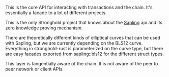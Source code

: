 
This is the core API for interacting with transactions and the chain. It's essentially a facade to a lot of different projects.

This is the only Stronghold project that knows about the
[Sapling](https://github.com/zcash/librustzcash/tree/master/sapling-crypto)
api and its zero knowledge proving mechanism.

There are theoretically different kinds of elliptical curves that can be used with Sapling, but we are currently
depending on the BLS12 curve. Everything in stronghold-rust is parameterized on the curve type, but there
are easy facades exported from sapling::bls12 for the different struct types.

This layer is tangentially aware of the chain. It is not aware of the peer to peer network or client APIs.